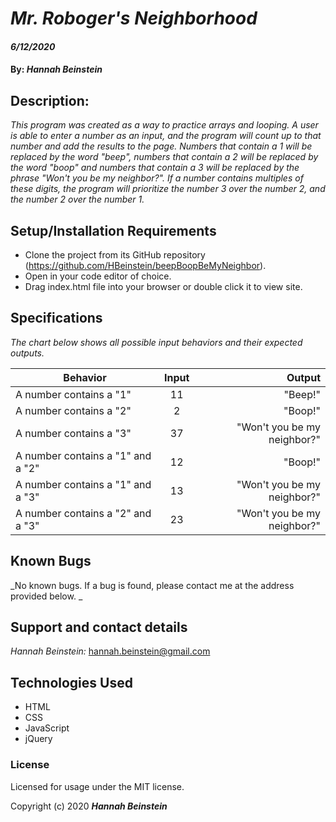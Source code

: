 # _Mr. Roboger's Neighborhood_

#### _6/12/2020_

#### By: _**Hannah Beinstein**_

## Description:

_This program was created as a way to practice arrays and looping. A user is able to enter a number as an input, and the program will count up to that number and add the results to the page. Numbers that contain a 1 will be replaced by the word "beep", numbers that contain a 2 will be replaced by the word "boop" and numbers that contain a 3 will be replaced by the phrase "Won't you be my neighbor?". If a number contains multiples of these digits, the program will prioritize the number 3 over the number 2, and the number 2 over the number 1._

## Setup/Installation Requirements

* Clone the project from its GitHub repository (https://github.com/HBeinstein/beepBoopBeMyNeighbor).
* Open in your code editor of choice.
* Drag index.html file into your browser or double click it to view site.


## Specifications
_The chart below shows all possible input behaviors and their expected outputs._

| Behavior       | Input         | Output  |
| ------------- |:-------------:| -----:|
| A number contains a "1" | 11 |  "Beep!" | 
| A number contains a "2" | 2 | "Boop!" |
| A number contains a "3" | 37 | "Won't you be my neighbor?" |
| A number contains a "1" and a "2" | 12 | "Boop!" |
| A number contains a "1" and a "3" | 13 | "Won't you be my neighbor?" |
| A number contains a "2" and a "3" | 23 | "Won't you be my neighbor?" |

## Known Bugs

_No known bugs. If a bug is found, please contact me at the address provided below. _

## Support and contact details

_Hannah Beinstein:_ 
hannah.beinstein@gmail.com

## Technologies Used

* HTML
* CSS
* JavaScript
* jQuery

### License

Licensed for usage under the MIT license.

Copyright (c) 2020 **_Hannah Beinstein_**